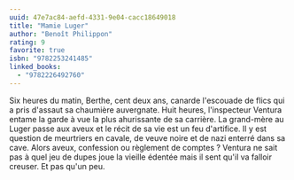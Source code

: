 ```yaml
---
uuid: 47e7ac84-aefd-4331-9e04-cacc18649018
title: "Mamie Luger"
author: "Benoît Philippon"
rating: 9
favorite: true
isbn: "9782253241485"
linked_books:
  - "9782226492760"
---
```


Six heures du matin, Berthe, cent deux ans, canarde l'escouade de flics qui a pris d'assaut sa chaumière auvergnate. Huit heures, l'inspecteur Ventura entame la garde à vue la plus ahurissante de sa carrière. La grand-mère au Luger passe aux aveux et le récit de sa vie est un feu d'artifice. Il y est question de meurtriers en cavale, de veuve noire et de nazi enterré dans sa cave. Alors aveux, confession ou règlement de comptes ? Ventura ne sait pas à quel jeu de dupes joue la vieille édentée mais il sent qu'il va falloir creuser. Et pas qu'un peu.